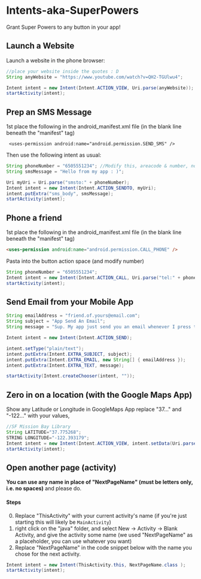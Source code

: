 # Intents-aka-SuperPowers

Grant Super Powers to any button in your app!


## Launch a Website

Launch a website in the phone browser:

```java
//place your website inside the quotes : D 
String anyWebsite = "https://www.youtube.com/watch?v=QH2-TGUlwu4";

Intent intent = new Intent(Intent.ACTION_VIEW, Uri.parse(anyWebsite));
startActivity(intent);
```


## Prep an SMS Message

1st place the following in the android_manifest.xml file (in the blank line beneath the "manifest" tag)
```
 <uses-permission android:name="android.permission.SEND_SMS" />
```

Then use the following intent as usual:

```java
String phoneNumber = "6505551234"; //Modify this, areacode & number, no spaces
String smsMessage = "Hello from my app : )";

Uri myUri = Uri.parse("smsto:" + phoneNumber); 
Intent intent = new Intent(Intent.ACTION_SENDTO, myUri); 
intent.putExtra("sms_body", smsMessage); 
startActivity(intent); 
```

## Phone a friend

1st place the following in the android_manifest.xml file (in the blank line beneath the "manifest" tag)

```html
<uses-permission android:name="android.permission.CALL_PHONE" />
```

Pasta into the button action space (and modify number)
```java
String phoneNumber = "6505551234"; 
Intent intent = new Intent(Intent.ACTION_CALL, Uri.parse("tel:" + phoneNumber));//area code and number, no spaces
startActivity(intent);
```



## Send Email from your Mobile App

```java
String emailAddress = "friend.of.yours@email.com";
String subject = "App Send An Email";
String message = "Sup. My app just send you an email whenever I press this button...";

Intent intent = new Intent(Intent.ACTION_SEND);

intent.setType("plain/text");
intent.putExtra(Intent.EXTRA_SUBJECT, subject);
intent.putExtra(Intent.EXTRA_EMAIL, new String[] { emailAddress });
intent.putExtra(Intent.EXTRA_TEXT, message);

startActivity(Intent.createChooser(intent, ""));
```



## Zero in on a location (with the Google Maps App)
 
Show any Latitude or Longitude in GoogleMaps App replace "37..." and "-122..." with your values,

```java
//SF Mission Bay Library
String LATITUDE="37.775268";
STRING LONGITUDE="-122.393179";
Intent intent = new Intent(Intent.ACTION_VIEW, intent.setData(Uri.parse("geo:" + LATITUDE + "," + LONGITUDE) );
startActivity(intent);
```

## Open another page (activity) 
 
**You can use any name in place of "NextPageName" (must be letters only, i.e. no spaces)** and please do.
 
#### Steps

0. Replace "ThisActivity" with your current activity's name (if you're just starting this will likely be `MainActivity`)
1. right click on the "java" folder, and select New -> Activity -> Blank Activity, and give the activity some name (we used "NextPageName" as a placeholder, you can use whatever you want)
2. Replace "NextPageName" in the code snippet below with the name you chose for the next activity.

```java
Intent intent = new Intent(ThisActivity.this, NextPageName.class );
startActivity(intent);
```

